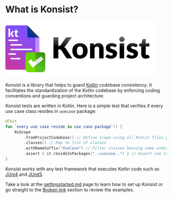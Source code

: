 # What is Konsist?

![](.gitbook/assets/konsist-logo.png)

Konsist is a library that helps to guard [Kotlin](https://kotlinlang.org/) codebase consistency. It facilitates the standardization of the Kotlin codebase by enforcing coding conventions and guarding project architecture.&#x20;

Konsist tests are written in Kotlin. Here is a simple test that verifies if every use case class resides in `usecase` package:

```kotlin
@Test
fun `every use case reside in use case package`() {
    KoScope
        .fromProjectCodebase() // Define scope using all Kotlin files present in the project
        .classes() // Map to list of classes
        .withNameSuffix("UseCase") // Filter classes heaving name ending with 'UseCase'
        .assert { it.resideInPackages("..usecase..") } // Assert use case
}
```

Konsist works with any test framework that executes Kotlin code such as [JUni4](https://junit.org/junit4/) and [JUnit5](https://junit.org/junit5/).

Take a look at the [gettingstarted.md](getting-started/gettingstarted.md "mention") page to learn how to set up Konsist or go straight to the [Broken link](broken-reference "mention") section to review the examples.&#x20;
